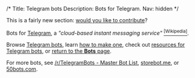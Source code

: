 /*
Title: Telegram bots
Description: Bots for Telegram.
Nav: hidden
*/


<div class="note">
  <p>
    This is a fairly new section: <a href="https://github.com/botwiki/botwiki.org">would you like to contribute</a>?
  </p>
</div>

Bots for [Telegram](https://reddit.com/), a *"cloud-based instant messaging service"* [<sup>[Wikipedia]</sup>](https://en.wikipedia.org/wiki/Telegram_(software)).


Browse [Telegram bots](/tag/telegrambot), learn [how to make one](/tutorials/telegram-bots), check out [resources for Telegram bots](/resources/telegram-bots), or [return to the **Bots** page](/bots). 

For more bots, see [/r/TelegramBots - Master Bot List](https://docs.google.com/spreadsheets/d/1uQP3f2bWuPapTn_1FUcL67jW9MwLzSjysji39pmyUxY/edit#gid=2104461983), [storebot.me](https://storebot.me/), or [50bots.com](http://50bots.com/).
